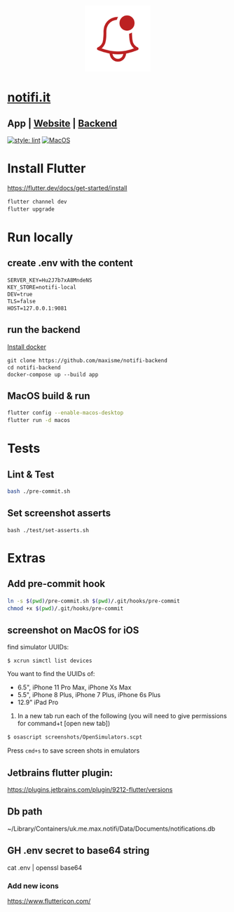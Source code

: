 <p align="center"><img height="150px" src="https://github.com/maxisme/notifi/raw/master/images/bell.png"></p>

# [notifi.it](https://notifi.it/)

## App | [Website](https://github.com/maxisme/notifi.it) | [Backend](https://github.com/maxisme/notifi-backend)

[![style: lint](https://img.shields.io/badge/lint-flutter-4BC0F5)](https://pub.dev/packages/lint)
[![MacOS](https://github.com/maxisme/notifi/actions/workflows/ci.yml/badge.svg?branch=master
)](https://github.com/maxisme/notifi/actions/workflows/push.yml)

# Install Flutter

https://flutter.dev/docs/get-started/install
```bash
flutter channel dev
flutter upgrade
```

# Run locally

## create .env with the content
```
SERVER_KEY=Hu2J7b7xA8MndeNS
KEY_STORE=notifi-local
DEV=true
TLS=false
HOST=127.0.0.1:9081
```

## run the backend
[Install docker](https://docs.docker.com/get-docker/)
```
git clone https://github.com/maxisme/notifi-backend
cd notifi-backend
docker-compose up --build app
```

## MacOS build & run

```bash
flutter config --enable-macos-desktop
flutter run -d macos
```

# Tests

## Lint & Test

```bash
bash ./pre-commit.sh
```

## Set screenshot asserts

```
bash ./test/set-asserts.sh
```

# Extras

## Add pre-commit hook

```bash
ln -s $(pwd)/pre-commit.sh $(pwd)/.git/hooks/pre-commit
chmod +x $(pwd)/.git/hooks/pre-commit
```

## screenshot on MacOS for iOS

find simulator UUIDs:
```
$ xcrun simctl list devices
```

You want to find the UUIDs of:
 - 6.5", iPhone 11 Pro Max, iPhone Xs Max
 - 5.5", iPhone 8 Plus, iPhone 7 Plus, iPhone 6s Plus
 - 12.9" iPad Pro

1. In a new tab run each of the following (you will need to give permissions for command+t [open new tab])
```bash
$ osascript screenshots/OpenSimulators.scpt
```

Press `cmd+s` to save screen shots in emulators


## Jetbrains flutter plugin:

https://plugins.jetbrains.com/plugin/9212-flutter/versions

## Db path

~/Library/Containers/uk.me.max.notifi/Data/Documents/notifications.db

## GH .env secret to base64 string

cat .env | openssl base64


### Add new icons

https://www.fluttericon.com/



